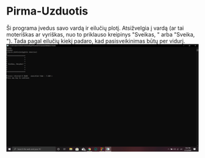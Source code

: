 # Pirma-Uzduotis

Ši programa įvedus savo vardą ir eilučių plotį. Atsižvelgia į vardą (ar tai moteriškas ar vyriškas, nuo to priklauso kreipinys "Sveikas, " arba "Sveika, "). Tada pagal eilučių kiekį padaro, kad pasisveikinimas būtų per vidurį.
![Programa](img.png)
